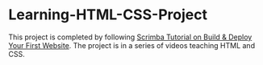 # Learning-HTML-CSS-Project
This project is completed by following [Scrimba Tutorial on Build & Deploy Your First Website](https://scrimba.com/playlist/pPvwXfE). 
The project is in a series of videos teaching HTML and CSS. 
